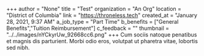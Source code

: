 +++
author = "None"
title = "Test"
organization = "An Org"
location = "District of Columbia"
link = "https://throneless.tech"
created_at = "January 28, 2021, 9:37 AM"
a_job_type = "Part Time"
b_benefits = ["General Benefits","Tuition Reimbursement"]
c_feedback = ""
thumbnail = "../../images/nYCkyrUw_92668cc6.png"
+++
Cum sociis natoque penatibus et magnis dis parturient. Morbi odio eros, volutpat ut pharetra vitae, lobortis sed nibh.